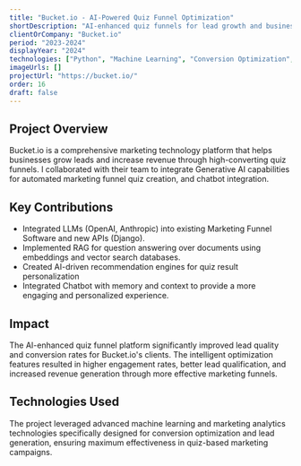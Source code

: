 ```yaml
---
title: "Bucket.io - AI-Powered Quiz Funnel Optimization"
shortDescription: "AI-enhanced quiz funnels for lead growth and business revenue optimization"
clientOrCompany: "Bucket.io"
period: "2023-2024"
displayYear: "2024"
technologies: ["Python", "Machine Learning", "Conversion Optimization", "A/B Testing", "Marketing Analytics", "Lead Generation"]
imageUrls: []
projectUrl: "https://bucket.io/"
order: 16
draft: false
---
```


## Project Overview

Bucket.io is a comprehensive marketing technology platform that helps businesses grow leads and increase revenue through high-converting quiz funnels. I collaborated with their team to integrate Generative AI capabilities for automated marketing funnel quiz creation, and chatbot integration.

## Key Contributions

- Integrated LLMs (OpenAI, Anthropic) into existing Marketing Funnel Software and new APIs (Django).
- Implemented RAG for question answering over documents using embeddings and vector search databases.
- Created AI-driven recommendation engines for quiz result personalization
- Integrated Chatbot with memory and context to provide a more engaging and personalized experience.


## Impact

The AI-enhanced quiz funnel platform significantly improved lead quality and conversion rates for Bucket.io's clients. The intelligent optimization features resulted in higher engagement rates, better lead qualification, and increased revenue generation through more effective marketing funnels.

## Technologies Used

The project leveraged advanced machine learning and marketing analytics technologies specifically designed for conversion optimization and lead generation, ensuring maximum effectiveness in quiz-based marketing campaigns. 